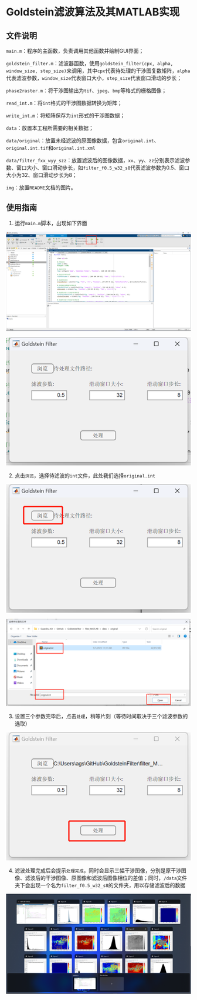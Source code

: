 # Goldstein滤波算法及其MATLAB实现

## 文件说明

`main.m`：程序的主函数，负责调用其他函数并绘制GUI界面；

`goldstein_filter.m`：滤波器函数，使用`goldstein_filter(cpx, alpha, window_size, step_size)`来调用，其中`cpx`代表待处理的干涉图复数矩阵，`alpha`代表滤波参数，`window_size`代表窗口大小，`step_size`代表窗口滑动的步长；

`phase2raster.m`：将干涉图输出为`tif`、`jpeg`、`bmp`等格式的栅格图像；

`read_int.m`：将`int`格式的干涉图数据转换为矩阵；

`write_int.m`：将矩阵保存为`int`形式的干涉图数据；

`data`：放置本工程所需要的相关数据；

`data/original`：放置未经滤波的原图像数据，包含`original.int`、`original.int.tif`和`original.int.xml`

`data/filter_fxx_wyy_szz`：放置滤波后的图像数据，`xx`、`yy`、`zz`分别表示滤波参数、窗口大小、窗口滑动步长，如`filter_f0.5_w32_s8`代表滤波参数为0.5、窗口大小为32、窗口滑动步长为8；

`img`：放置`README`文档的图片。

## 使用指南

1. 运行`main.m`脚本，出现如下界面

![pic1](./img/pic1.png)

![pic2](./img/pic2.png)

2. 点击`浏览`，选择待滤波的`int`文件，此处我们选择`original.int`

![pic3](./img/pic3.png)

![pic4](./img/pic4.png)

3. 设置三个参数完毕后，点击`处理`，稍等片刻（等待时间取决于三个滤波参数的选取）

![pic5](./img/pic5.png)

4. 滤波处理完成后会提示`处理完成`，同时会显示三幅干涉图像，分别是原干涉图像、滤波后的干涉图像、原图像和滤波后图像相位的差值；同时，`/data`文件夹下会出现一个名为`filter_f0.5_w32_s8`的文件夹，用以存储滤波后的数据

![pic6](./img/pic6.png)
